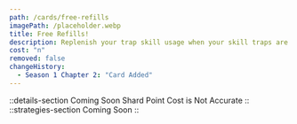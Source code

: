 ```yaml
---
path: /cards/free-refills
imagePath: /placeholder.webp
title: Free Refills!
description: Replenish your trap skill usage when your skill traps are destroyed.
cost: "n"
removed: false
changeHistory:
  - Season 1 Chapter 2: "Card Added"
---
```

::details-section
Coming Soon
Shard Point Cost is Not Accurate
::
::strategies-section
Coming Soon
::